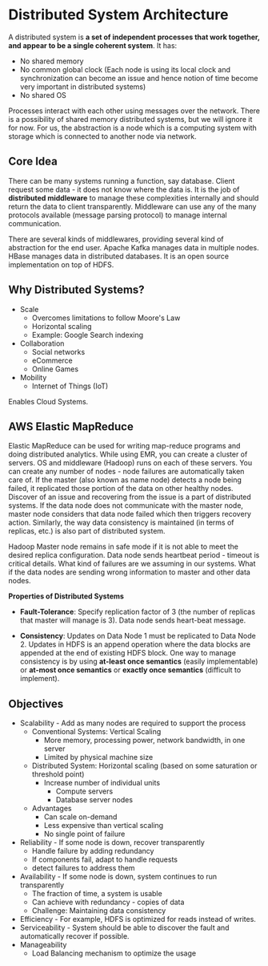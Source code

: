 # Distributed System Architecture

A distributed system is **a set of independent processes that work together, and appear to be a single coherent system**. It has:
* No shared memory
* No common global clock (Each node is using its local clock and synchronization can become an issue and hence notion of time become very important in distributed systems)
* No shared OS

Processes interact with each other using messages over the network. There is a possibility of shared memory distributed systems, but we will ignore it for now. For us, the abstraction is a node which is a computing system with storage which is connected to another node via network.

## Core Idea
There can be many systems running a function, say database. Client request some data - it does not know where the data is. It is the job of **distributed middleware** to manage these complexities internally and should return the data to client transparently. Middleware can use any of the many protocols available (message parsing protocol) to manage internal communication.

There are several kinds of middlewares, providing several kind of abstraction for the end user.
Apache Kafka manages data in multiple nodes.
HBase manages data in distributed databases. It is an open source implementation on top of HDFS.

## Why Distributed Systems?

* Scale
  * Overcomes limitations to follow Moore's Law
  * Horizontal scaling
  * Example: Google Search indexing
* Collaboration
  * Social networks
  * eCommerce
  * Online Games
* Mobility
  * Internet of Things (IoT)

Enables Cloud Systems.

## AWS Elastic MapReduce

Elastic MapReduce can be used for writing map-reduce programs and doing distributed analytics. While using EMR, you can create a cluster of servers. OS and middleware (Hadoop) runs on each of these servers. You can create any number of nodes - node failures are automatically taken care of. If the master (also known as name node) detects a node being failed, it replicated those portion of the data on other healthy nodes. Discover of an issue and recovering from the issue is a part of distributed systems. If the data node does not communicate with the master node, master node considers that data node failed which then triggers recovery action. Similarly, the way data consistency is maintained (in terms of replicas, etc.) is also part of distributed system. 

Hadoop Master node remains in safe mode if it is not able to meet the desired replica configuration. Data node sends heartbeat period - timeout is critical details. What kind of failures are we assuming in our systems. What if the data nodes are sending wrong information to master and other data nodes.

**Properties of Distributed Systems**

* **Fault-Tolerance**: Specify replication factor of 3 (the number of replicas that master will manage is 3). Data node sends heart-beat message.

* **Consistency**: Updates on Data Node 1 must be replicated to Data Node 2. Updates in HDFS is an append operation where the data blocks are appended at the end of existing HDFS block. One way to manage consistency is by using **at-least once semantics** (easily implementable) or **at-most once semantics** or **exactly once semantics** (difficult to implement).

## Objectives

* Scalability - Add as many nodes are required to support the process
  * Conventional Systems: Vertical Scaling
    * More memory, processing power, network bandwidth, in one server
    * Limited by physical machine size
  * Distributed System: Horizontal scaling (based on some saturation or threshold point)
    * Increase number of individual units
      * Compute servers
      * Database server nodes
  * Advantages
    * Can scale on-demand
    * Less expensive than vertical scaling
    * No single point of failure
* Reliability - If some node is down, recover transparently
  * Handle failure by adding redundancy
  * If components fail, adapt to handle requests
  * detect failures to address them
* Availability - If some node is down, system continues to run transparently
  * The fraction of time, a system is usable
  * Can achieve with redundancy - copies of data
  * Challenge: Maintaining data consistency
* Efficiency - For example, HDFS is optimized for reads instead of writes.
* Serviceability - System should be able to discover the fault and automatically recover if possible.
* Manageability
  * Load Balancing mechanism to optimize the usage
